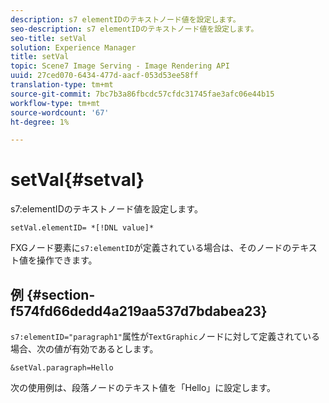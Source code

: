 ```yaml
---
description: s7 elementIDのテキストノード値を設定します。
seo-description: s7 elementIDのテキストノード値を設定します。
seo-title: setVal
solution: Experience Manager
title: setVal
topic: Scene7 Image Serving - Image Rendering API
uuid: 27ced070-6434-477d-aacf-053d53ee58ff
translation-type: tm+mt
source-git-commit: 7bc7b3a86fbcdc57cfdc31745fae3afc06e44b15
workflow-type: tm+mt
source-wordcount: '67'
ht-degree: 1%

---
```



# setVal{#setval}

s7:elementIDのテキストノード値を設定します。

`setVal.elementID= *[!DNL value]*`

FXGノード要素に`s7:elementID`が定義されている場合は、そのノードのテキスト値を操作できます。

## 例 {#section-f574fd66dedd4a219aa537d7bdabea23}

`s7:elementID="paragraph1"`属性が`TextGraphic`ノードに対して定義されている場合、次の値が有効であるとします。

`&setVal.paragraph=Hello`

次の使用例は、段落ノードのテキスト値を「Hello」に設定します。
